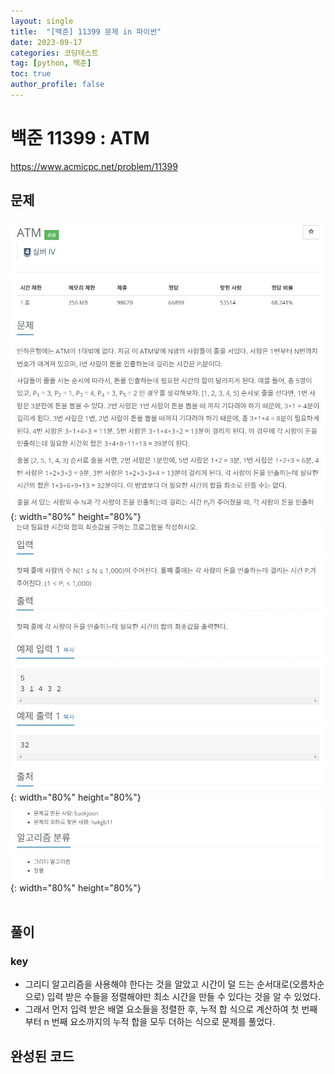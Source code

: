 ```yaml
---
layout: single
title:  "[백준] 11399 문제 in 파이썬"
date: 2023-09-17
categories: 코딩테스트
tag: [python, 백준]
toc: true
author_profile: false
---
```


# 백준 11399 : ATM
<a href="https://www.acmicpc.net/problem/11399">https://www.acmicpc.net/problem/11399</a>

## 문제
![1](/images/baekjoon/0918/11399/1.jpg){: width="80%" height="80%"}
![2](/images/baekjoon/0918/11399/2.jpg){: width="80%" height="80%"}
![3](/images/baekjoon/0918/11399/3.jpg){: width="80%" height="80%"}
<br><br>

## 풀이
### key
- 그리디 알고리즘을 사용해야 한다는 것을 알았고 시간이 덜 드는 순서대로(오름차순으로) 입력 받은 수들을 정렬해야만 최소 시간을 만들 수 있다는 것을 알 수 있었다.
- 그래서 먼저 입력 받은 배열 요소들을 정렬한 후, 누적 합 식으로 계산하여 첫 번째부터 n 번째 요소까지의 누적 합을 모두 더하는 식으로 문제를 풀었다.

## 완성된 코드
<script src="https://gist.github.com/BEANyyy/5ad1ca6b52253c3c869ebbb1e3695594.js"></script>